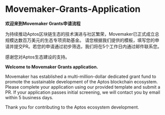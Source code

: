 # Movemaker-Grants-Application

**欢迎来到Movemaker Grants申请流程**

为持续推动Aptos区块链生态的技术演进与社区繁荣，Movemaker已正式成立总规模达数百万美元的生态专项资助基金。
请您根据我们提供的模板，填写您的申请并提交PR。若您的申请通过初步筛选，我们将在5个工作日内通过邮件联系您。

感谢您对Aptos生态建设的支持。


**Welcome to Movemaker Grants application.**

Movemaker has established a multi-million-dollar dedicated grant fund to promote the sustainable development of the Aptos blockchain ecosystem. 
Please complete your application using our provided template and submit a PR. If your application passes initial screening, we will contact you by email within 5 business days.

Thank you for contributing to the Aptos ecosystem development.





